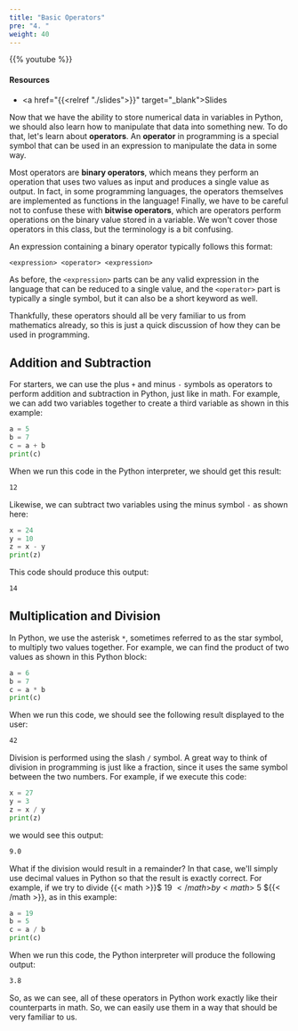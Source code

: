 ```yaml
---
title: "Basic Operators"
pre: "4. "
weight: 40
---
```


<!-- EAV raw complete -->

{{% youtube  %}}

#### Resources

* <a href="{{<relref "./slides">}}" target="_blank">Slides</a>

Now that we have the ability to store numerical data in variables in Python, we should also learn how to manipulate that data into something new. To do that, let's learn about **operators**. An **operator** in programming is a special symbol that can be used in an expression to manipulate the data in some way. 

Most operators are **binary operators**, which means they perform an operation that uses two values as input and produces a single value as output. In fact, in some programming languages, the operators themselves are implemented as functions in the language! Finally, we have to be careful not to confuse these with **bitwise operators**, which are operators perform operations on the binary value stored in a variable. We won't cover those operators in this class, but the terminology is a bit confusing.

An expression containing a binary operator typically follows this format:

```tex
<expression> <operator> <expression>
```

As before, the `<expression>` parts can be any valid expression in the language that can be reduced to a single value, and the `<operator>` part is typically a single symbol, but it can also be a short keyword as well.

Thankfully, these operators should all be very familiar to us from mathematics already, so this is just a quick discussion of how they can be used in programming.

## Addition and Subtraction

For starters, we can use the plus `+` and minus `-` symbols as operators to perform addition and subtraction in Python, just like in math. For example, we can add two variables together to create a third variable as shown in this example:

```python
a = 5
b = 7
c = a + b
print(c)
```

When we run this code in the Python interpreter, we should get this result:

```tex
12
```

Likewise, we can subtract two variables using the minus symbol `-` as shown here:

```python
x = 24
y = 10
z = x - y
print(z)
```

This code should produce this output:

```tex
14
```

## Multiplication and Division

In Python, we use the asterisk `*`, sometimes referred to as the star symbol, to multiply two values together. For example, we can find the product of two values as shown in this Python block:

```python
a = 6
b = 7
c = a * b
print(c)
```

When we run this code, we should see the following result displayed to the user:

```tex
42
```

Division is performed using the slash `/` symbol. A great way to think of division in programming is just like a fraction, since it uses the same symbol between the two numbers. For example, if we execute this code:

```python
x = 27
y = 3
z = x / y
print(z)
```

we would see this output:

```tex
9.0
```

What if the division would result in a remainder? In that case, we'll simply use decimal values in Python so that the result is exactly correct. For example, if we try to divide {{< math >}}$ 19 ${{< /math >}} by {{< math >}}$ 5 ${{< /math >}}, as in this example:

```python
a = 19
b = 5
c = a / b
print(c)
```

When we run this code, the Python interpreter will produce the following output:

```tex
3.8
```

So, as we can see, all of these operators in Python work exactly like their counterparts in math. So, we can easily use them in a way that should be very familiar to us.